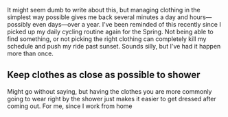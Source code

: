 It might seem dumb to write about this, but managing clothing in the simplest way possible gives me back several minutes a day and hours—possibly even days—over a year. I've been reminded of this recently since I picked up my daily cycling routine again for the Spring. Not being able to find something, or not picking the right clothing can completely kill my schedule and push my ride past sunset. Sounds silly, but I've had it happen more than once.

## Keep clothes as close as possible to shower

Might go without saying, but having the clothes you are more commonly going to wear right by the shower just makes it easier to get dressed after coming out. For me, since I work from home